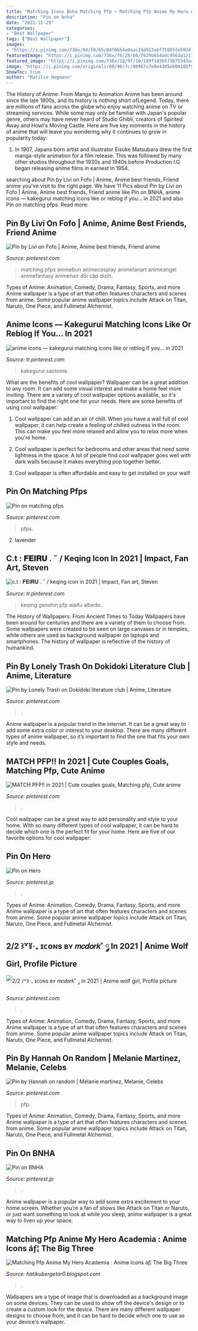 ```yaml
---
title: "Matching Icons Bnha Matching Pfp ~ Matching Pfp Anime My Hero Academia : Anime Icons áƒ¦ The Big Three"
description: "Pin on bnha"
date: "2021-11-29"
categories:
- "Best Wallpaper"
tags: ["Best Wallpaper"]
images:
- "https://i.pinimg.com/736x/04/f0/65/04f0654a9aac24d913a6f75985fe593d.jpg"
featuredImage: "https://i.pinimg.com/736x/f6/29/b6/f629b654adc9563a1211afeab95ee8fb.jpg"
featured_image: "https://i.pinimg.com/736x/18/9f/10/189f103b573075343a4e3ed4dc4b7907.jpg"
image: "https://i.pinimg.com/originals/80/96/7c/80967c7e8e4305eb0928bf9637a4ae91.jpg"
ShowToc: true
author: "Marilie Hegmann"
---
```



The History of Anime: From Manga to Animation
Anime has been around since the late 1800s, and its history is nothing short ofLegend. Today, there are millions of fans across the globe who enjoy watching anime on TV or streaming services. While some may only be familiar with Japan's popular genre, others may have never heard of Studio Ghibli, creators of Spirited Away and Howl's Moving Castle. Here are five key moments in the history of anime that will leave you wondering why it continues to grow in popularity today:
1) In 1907, Japans born artist and illustrator Eisuke Matsubara drew the first manga-style animation for a film release. This was followed by many other studios throughout the 1930s and 1940s before Production I.G began releasing anime films in earnest in 1954.

	

		
searching about Pin by Livi on Fofo | Anime, Anime best friends, Friend anime you've visit to the right page. We have 11 Pics about Pin by Livi on Fofo | Anime, Anime best friends, Friend anime like Pin on BNHA, anime icons — kakegurui matching icons like or reblog if you... in 2021 and also Pin on matching pfps. Read more:
		
    
## Pin By Livi On Fofo | Anime, Anime Best Friends, Friend Anime

<img loading=lazy src="https://i.pinimg.com/736x/bc/ce/c8/bccec83fa1d9edad1be5d0c62200030d.jpg" onerror="this.onerror=null;this.src='https://tse1.mm.bing.net/th?id=OIP.15f6wjuu8YUOEQ08sFbu5wHaHa&amp;pid=15.1';" alt="Pin by Livi on Fofo | Anime, Anime best friends, Friend anime">

_Source: pinterest.com_

>matching pfps animebun animecosplay animefanart animeangel animefantasy animehair đôi cặp dizih. 

	

Types of Anime: Animation, Comedy, Drama, Fantasy, Sports, and more
Anime wallpaper is a type of art that often features characters and scenes from anime. Some popular anime wallpaper topics include Attack on Titan, Naruto, One Piece, and Fullmetal Alchemist.

    
## Anime Icons — Kakegurui Matching Icons Like Or Reblog If You... In 2021

<img loading=lazy src="https://i.pinimg.com/736x/f6/29/b6/f629b654adc9563a1211afeab95ee8fb.jpg" onerror="this.onerror=null;this.src='https://tse4.mm.bing.net/th?id=OIP.ELZhBUqPaxb1WgE2X031NQHaHa&amp;pid=15.1';" alt="anime icons — kakegurui matching icons like or reblog if you... in 2021">

_Source: tr.pinterest.com_

>kakegurui saotome. 

	

What are the benefits of cool wallpaper?
Wallpaper can be a great addition to any room. It can add some visual interest and make a home feel more inviting. There are a variety of cool wallpaper options available, so it's important to find the right one for your needs. Here are some benefits of using cool wallpaper: 
1. Cool wallpaper can add an air of chill. When you have a wall full of cool wallpaper, it can help create a feeling of chilled outness in the room. This can make you feel more relaxed and allow you to relax more when you're home. 

2. Cool wallpaper is perfect for bedrooms and other areas that need some lightness in the space. A lot of people find cool wallpaper goes well with dark walls because it makes everything pop together better. 

3. Cool wallpaper is often affordable and easy to get installed on your wall!

    
## Pin On Matching Pfps

<img loading=lazy src="https://i.pinimg.com/736x/18/9f/10/189f103b573075343a4e3ed4dc4b7907.jpg" onerror="this.onerror=null;this.src='https://tse4.mm.bing.net/th?id=OIP.3Aq3TTD6lHp_1LmcDW4J-QHaHa&amp;pid=15.1';" alt="Pin on matching pfps">

_Source: pinterest.com_

>pfps. 

	

2. lavender 

    
## C.t : 𝐅𝐄𝐈𝐑𝐔 . ˝ / Keqing Icon In 2021 | Impact, Fan Art, Steven

<img loading=lazy src="https://i.pinimg.com/736x/a6/08/e4/a608e4dca173252b505cf07731c54e94.jpg" onerror="this.onerror=null;this.src='https://tse2.mm.bing.net/th?id=OIP.gjmZKXb9w0FQ1ppshG8wlgHaHa&amp;pid=15.1';" alt="c.t : 𝐅𝐄𝐈𝐑𝐔 . ˝ / keqing icon in 2021 | Impact, Fan art, Steven">

_Source: tr.pinterest.com_

>keqing genshin pfp waifu albedo. 

	

The History of Wallpapers: From Ancient Times to Today
Wallpapers have been around for centuries and there are a variety of them to choose from. Some wallpapers were created to be seen on large canvases or in temples, while others are used as background wallpaper on laptops and smartphones. The history of wallpaper is reflective of the history of humankind.

    
## Pin By Lonely Trash On Dokidoki Literature Club | Anime, Literature

<img loading=lazy src="https://i.pinimg.com/736x/1e/55/3c/1e553c11fbc794f648c047791f830af3.jpg" onerror="this.onerror=null;this.src='https://tse4.mm.bing.net/th?id=OIP.2sad9iF-L1rMkDo9fI4H1wHaD6&amp;pid=15.1';" alt="Pin by Lonely Trash on Dokidoki literature club | Anime, Literature">

_Source: pinterest.com_

>. 

	

Anime wallpaper is a popular trend in the internet. It can be a great way to add some extra color or interest to your desktop. There are many different types of anime wallpaper, so it’s important to find the one that fits your own style and needs.

    
## MATCH PFP!! In 2021 | Cute Couples Goals, Matching Pfp, Cute Anime

<img loading=lazy src="https://i.pinimg.com/736x/96/e1/cb/96e1cb7b19f4698d0daa5c54c3e2cb28.jpg" onerror="this.onerror=null;this.src='https://tse4.mm.bing.net/th?id=OIP._p6QIHUpO9H6Z1EOTs1klAHaIH&amp;pid=15.1';" alt="MATCH PFP!! in 2021 | Cute couples goals, Matching pfp, Cute anime">

_Source: pinterest.com_

>. 

	

Cool wallpaper can be a great way to add personality and style to your home. With so many different types of cool wallpaper, it can be hard to decide which one is the perfect fit for your home. Here are five of our favorite options for cool wallpaper: 

    
## Pin On Hero

<img loading=lazy src="https://i.pinimg.com/originals/b1/69/1c/b1691c1138d91dd0763587ddd8e2876d.jpg" onerror="this.onerror=null;this.src='https://tse1.mm.bing.net/th?id=OIP.VZlcLt4pYqO1StfI4955dAHaHa&amp;pid=15.1';" alt="Pin on Hero">

_Source: pinterest.jp_

>. 

	

Types of Anime: Animation, Comedy, Drama, Fantasy, Sports, and more
Anime wallpaper is a type of art that often features characters and scenes from anime. Some popular anime wallpaper topics include Attack on Titan, Naruto, One Piece, and Fullmetal Alchemist.

    
## 2/2 ꒱꒷꒦‧₊ ɪᴄᴏɴs ʙʏ 𝑚𝑐𝑑𝑜𝑟𝑘˚ ༘ In 2021 | Anime Wolf Girl, Profile Picture

<img loading=lazy src="https://i.pinimg.com/736x/01/ab/e4/01abe44e15b5a9c709ae791de5fa2897.jpg" onerror="this.onerror=null;this.src='https://tse3.mm.bing.net/th?id=OIP.iM1h4PHxUpiIzzf3nKHKQgHaHa&amp;pid=15.1';" alt="2/2 ꒱꒷꒦‧₊ ɪᴄᴏɴs ʙʏ 𝑚𝑐𝑑𝑜𝑟𝑘˚ ༘ in 2021 | Anime wolf girl, Profile picture">

_Source: pinterest.com_

>. 

	

Types of Anime: Animation, Comedy, Drama, Fantasy, Sports, and more
Anime wallpaper is a type of art that often features characters and scenes from anime. Some popular anime wallpaper topics include Attack on Titan, Naruto, One Piece, and Fullmetal Alchemist.

    
## Pin By Hannah On Random | Melanie Martinez, Melanie, Celebs

<img loading=lazy src="https://i.pinimg.com/736x/04/f0/65/04f0654a9aac24d913a6f75985fe593d.jpg" onerror="this.onerror=null;this.src='https://tse1.mm.bing.net/th?id=OIP.sN8ymvK9R4vrlfL9jaP8wgHaG9&amp;pid=15.1';" alt="Pin by Hannah on random | Melanie martinez, Melanie, Celebs">

_Source: pinterest.com_

>pfp. 

	

Types of Anime: Animation, Comedy, Drama, Fantasy, Sports, and more
Anime wallpaper is a type of art that often features characters and scenes from anime. Some popular anime wallpaper topics include Attack on Titan, Naruto, One Piece, and Fullmetal Alchemist.

    
## Pin On BNHA

<img loading=lazy src="https://i.pinimg.com/originals/80/96/7c/80967c7e8e4305eb0928bf9637a4ae91.jpg" onerror="this.onerror=null;this.src='https://tse3.mm.bing.net/th?id=OIP.OT5vJ62GVTNdbh33sQBWagHaHa&amp;pid=15.1';" alt="Pin on BNHA">

_Source: pinterest.jp_

>. 

	

Anime wallpaper is a popular way to add some extra excitement to your home screen. Whether you’re a fan of shows like Attack on Titan or Naruto, or just want something to look at while you sleep, anime wallpaper is a great way to liven up your space.

    
## Matching Pfp Anime My Hero Academia : Anime Icons áƒ¦ The Big Three

<img loading=lazy src="https://i.pinimg.com/564x/8e/4b/a5/8e4ba508bb933369186758c1e9d7107d.jpg" onerror="this.onerror=null;this.src='https://tse4.mm.bing.net/th?id=OIP.k089kWCkc_0ZpGlHNfkktwHaHa&amp;pid=15.1';" alt="Matching Pfp Anime My Hero Academia : Anime Icons áƒ¦ The Big Three">

_Source: hatikubergetar0.blogspot.com_

>. 

	

Wallpapers are a type of image that is downloaded as a background image on some devices. They can be used to show off the device's design or to create a custom look for the device. There are many different wallpaper designs to choose from, and it can be hard to decide which one to use as your device's wallpaper.

